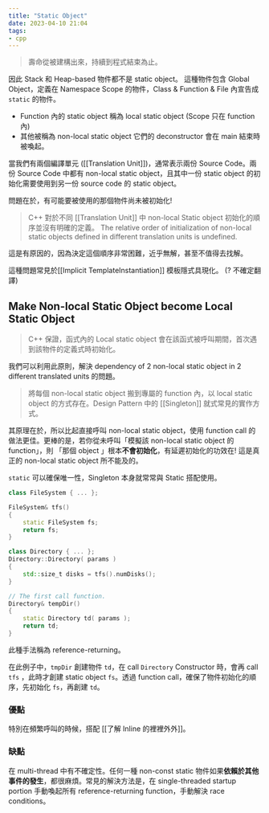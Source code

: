```yaml
---
title: "Static Object"
date: 2023-04-10 21:04
tags:
- cpp
---
```


> 壽命從被建構出來，持續到程式結束為止。

因此 Stack 和 Heap-based 物件都不是 static object。
這種物件包含 Global Object，定義在 Namespace Scope 的物件，Class & Function & File 內宣告成 `static` 的物件。
- Function 內的 static object 稱為 local static object (Scope 只在 function 內)
- 其他被稱為 non-local static object
它們的 deconstructor 會在 main 結束時被喚起。

當我們有兩個編譯單元 ([[Translation Unit]])，通常表示兩份 Source Code。兩份 Source Code 中都有 non-local static object，且其中一份 static object 的初始化需要使用到另一份 source code 的 static object。

問題在於，有可能要被使用的那個物件尚未被初始化! 
> C++ 對於不同 [[Translation Unit]] 中 non-local Static object 初始化的順序並沒有明確的定義。
> The relative order of initialization of non-local static objects defined in different translation units is undefined.

這是有原因的，因為決定這個順序非常困難，近乎無解，甚至不值得去找解。

這種問題常見於[[Implicit TemplateInstantiation]] 模板隱式具現化。 (? 不確定翻譯)

## Make Non-local Static Object become Local Static Object

> C++ 保證，函式內的 Local static object 會在該函式被呼叫期間，首次遇到該物件的定義式時初始化。

我們可以利用此原則，解決 dependency of 2 non-local static object in 2 different translated units 的問題。

> 將每個 non-local static object 搬到專屬的 function 內，以 local static object 的方式存在。Design Pattern 中的 [[Singleton]] 就式常見的實作方式。

其原理在於，所以比起直接呼叫 non-local static object，使用 function call 的做法更佳。更棒的是，若你從未呼叫「模擬該 non-local static object 的 function」，則 「那個 object 」根本**不會初始化**，有延遲初始化的功效在! 這是真正的 non-local static object 所不能及的。

`static` 可以確保唯一性，Singleton 本身就常常與 Static 搭配使用。

```cpp
class FileSystem { ... };

FileSystem& tfs()
{
    static FileSystem fs;
    return fs;
}

class Directory { ... };
Directory::Directory( params )
{
    std::size_t disks = tfs().numDisks();
}  

// The first call function.
Directory& tempDir()
{
    static Directory td( params );
    return td;
}
```
此種手法稱為 reference-returning。

在此例子中，`tmpDir` 創建物件 `td`，在 call `Directory` Constructor 時，會再 call `tfs` ，此時才創建 static object `fs`。透過 function call，確保了物件初始化的順序，先初始化 `fs`，再創建 `td`。

### 優點
特別在頻繁呼叫的時候，搭配 [[了解 Inline 的裡裡外外]]。

### 缺點
在 multi-thread 中有不確定性。任何一種 non-const static 物件如果**依賴於其他事件的發生**，都很麻煩。常見的解決方法是，在 single-threaded startup portion 手動喚起所有 reference-returning function，手動解決 race conditions。
